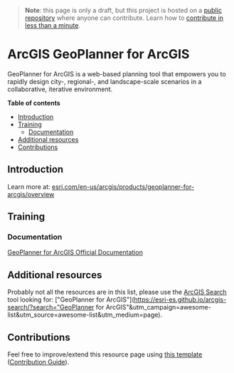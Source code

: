 > **Note**: this page is only a draft, but this project is hosted on a [public repository](https://github.com/hhkaos/awesome-arcgis) where anyone can contribute. Learn how to [contribute in less than a minute](https://github.com/hhkaos/awesome-arcgis/blob/master/CONTRIBUTING.md#contributions).

# ArcGIS GeoPlanner for ArcGIS

GeoPlanner for ArcGIS is a web-based planning tool that empowers you to rapidly design city-, regional-, and landscape-scale scenarios in a collaborative, iterative environment.    

<!-- START doctoc generated TOC please keep comment here to allow auto update -->
<!-- DON'T EDIT THIS SECTION, INSTEAD RE-RUN doctoc TO UPDATE -->
**Table of contents**

- [Introduction](#introduction)
- [Training](#training)
  - [Documentation](#documentation)
- [Additional resources](#additional-resources)
- [Contributions](#contributions)

<!-- END doctoc generated TOC please keep comment here to allow auto update -->

## Introduction

Learn more at: [esri.com/en-us/arcgis/products/geoplanner-for-arcgis/overview](https://www.esri.com/en-us/arcgis/products/geoplanner-for-arcgis/overview)

## Training

### Documentation

[GeoPlanner for ArcGIS Official Documentation](https://doc.arcgis.com/en/geoplanner/)

## Additional resources

Probably not all the resources are in this list, please use the [ArcGIS Search](https://esri-es.github.io/arcgis-search/) tool looking for: ["GeoPlanner for ArcGIS"](https://esri-es.github.io/arcgis-search/?search="GeoPlanner for ArcGIS"&utm_campaign=awesome-list&utm_source=awesome-list&utm_medium=page).

## Contributions

Feel free to improve/extend this resource page using [this template](https://github.com/hhkaos/awesome-arcgis/blob/master/templates/PRODUCT_PAGE_TEMPLATE.md) ([Contribution Guide](https://github.com/hhkaos/awesome-arcgis/blob/master/CONTRIBUTING.md)).
